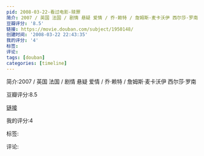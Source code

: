 ```yaml
---
pid: 2008-03-22-看过电影-赎罪
简介: 2007 / 英国 法国 / 剧情 悬疑 爱情 / 乔·赖特 / 詹姆斯·麦卡沃伊 西尔莎·罗南
豆瓣评分: '8.5'
链接: https://movie.douban.com/subject/1950148/
创建时间: '2008-03-22 22:43:35'
我的评分: '4'
标签:
评论:
tags: [douban]
categories: [timeline]
---
```

简介:2007 / 英国 法国 / 剧情 悬疑 爱情 / 乔·赖特 / 詹姆斯·麦卡沃伊 西尔莎·罗南

豆瓣评分:8.5

[链接](https://movie.douban.com/subject/1950148/)

我的评分:4

标签:

评论:

